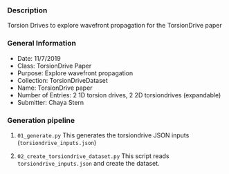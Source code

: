 ### Description
Torsion Drives to explore wavefront propagation for the TorsionDrive paper

### General Information
 - Date: 11/7/2019
 - Class: TorsionDrive Paper
 - Purpose: Explore wavefront propagation
 - Collection: TorsionDriveDataset
 - Name: TorsionDrive paper
 - Number of Entries: 2 1D torsion drives, 2 2D torsiondrives (expandable)
 - Submitter: Chaya Stern

### Generation pipeline
1. `01_generate.py`
    This generates the torsiondrive JSON inputs (`torsiondrive_inputs.json`)

2. `02_create_torsiondrive_dataset.py`
    This script reads `torsiondrive_inputs.json` and create the dataset.
